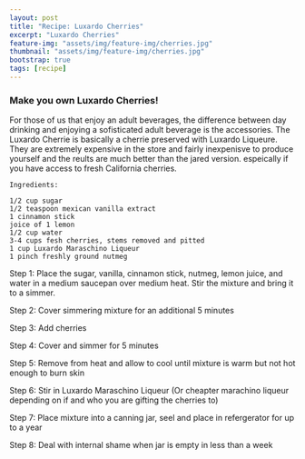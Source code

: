 ```yaml
---
layout: post
title: "Recipe: Luxardo Cherries"
excerpt: "Luxardo Cherries"
feature-img: "assets/img/feature-img/cherries.jpg"
thumbnail: "assets/img/feature-img/cherries.jpg"
bootstrap: true
tags: [recipe]
---
```

### Make you own Luxardo Cherries!

For those of us that enjoy an adult beverages, the difference between day drinking and enjoying a sofisticated adult beverage is the accessories.  The Luxardo Cherrie is basically a cherrie preserved with Luxardo Liqueure.  They are extremely expensive in the store and fairly inexpenisve to produce yourself and the reults are much better than the jared version. espeically if you have access to fresh California cherries.


```
Ingredients:

1/2 cup sugar
1/2 teaspoon mexican vanilla extract
1 cinnamon stick
joice of 1 lemon
1/2 cup water
3-4 cups fesh cherries, stems removed and pitted
1 cup Luxardo Maraschino Liqueur
1 pinch freshly ground nutmeg
```


Step 1:
Place the sugar, vanilla, cinnamon stick, nutmeg, lemon juice, and water in a medium saucepan over medium heat. Stir the mixture and bring it to a simmer.

Step 2:
Cover simmering mixture for an additional 5 minutes

Step 3:
Add cherries

Step 4:
Cover and simmer for 5 minutes

Step 5:
Remove from heat and allow to cool until mixture is warm but not hot enough to burn skin

Step 6:
Stir in Luxardo Maraschino Liqueur (Or cheapter marachino liqueur depending on if and who you are gifting the cherries to)

Step 7:
Place mixture into a canning jar, seel and place in refergerator for up to a year

Step 8:
Deal with internal shame when jar is empty in less than a week